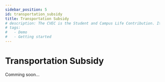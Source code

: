 ```yaml
---
sidebar_position: 5
id: transportation_subsidy
title: Transportation Subsidy
# description: The CVEC is the Student and Campus Life Contribution. It is mandotary for all students in France to pay this amount.
# tags:
#   - Demo
#   - Getting started
---
```


# Transportation Subsidy

Comming soon...
